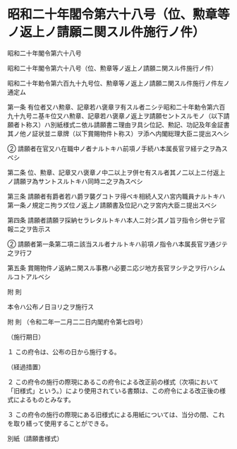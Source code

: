 # 昭和二十年閣令第六十八号（位、勲章等ノ返上ノ請願ニ関スル件施行ノ件）

昭和二十年閣令第六十八号

昭和二十年閣令第六十八号（位、勲章等ノ返上ノ請願ニ関スル件施行ノ件）

昭和二十年勅令第六百九十九号位、勲章等ノ返上ノ請願ニ関スル件施行ノ件左ノ通定ム

第一条 有位者又ハ勲章、記章若ハ褒章ヲ有スル者ニシテ昭和二十年勅令第六百九十九号ニ基キ位又ハ勲章、記章若ハ褒章ノ返上ヲ請願セントスルモノ（以下請願者ト称ス）ハ別紙様式ニ依ル請願書ニ理由ヲ具シ位記、勲記、功記及年金証書其ノ他ノ証状並ニ章牌（以下賞賜物件ト称ス）ヲ添ヘ内閣総理大臣ニ提出スヘシ

② 請願者在官又ハ在職中ノ者ナルトキハ前項ノ手続ハ本属長官ヲ経テ之ヲ為スベシ

第二条 位、勲章、記章又ハ褒章ノ中二以上ヲ併セ有スル者其ノ二以上ニ付返上ノ請願ヲ為サントスルトキハ同時ニ之ヲ為スベシ

第三条 請願者有爵者若ハ爵ヲ襲グコトヲ得ベキ相続人又ハ宮内職員ナルトキハ第一条ノ規定ニ拘ラズ位ノ返上ノ請願書及位記ハ之ヲ宮内大臣ニ提出スベシ

第四条 請願者請願ヲ採納セラレタルトキハ本人ニ対シ其ノ旨ヲ指令シ併セテ官報ニ之ヲ告示ス

② 請願者第一条第二項ニ該当スル者ナルトキハ前項ノ指令ハ本属長官ヲ通ジテ之ヲ行フ

第五条 賞賜物件ノ返納ニ関スル事務ハ必要ニ応ジ地方長官ヲシテ之ヲ行ハシムルコトアルベシ

附 則

本令ハ公布ノ日ヨリ之ヲ施行ス

附 則 （令和二年一二月二二日内閣府令第七四号）

（施行期日）

１ この府令は、公布の日から施行する。

（経過措置）

２ この府令の施行の際現にあるこの府令による改正前の様式（次項において「旧様式」という。）により使用されている書類は、この府令による改正後の様式によるものとみなす。

３ この府令の施行の際現にある旧様式による用紙については、当分の間、これを取り繕って使用することができる。

別紙（請願書様式）

[](/./pict/_001.pdf)
